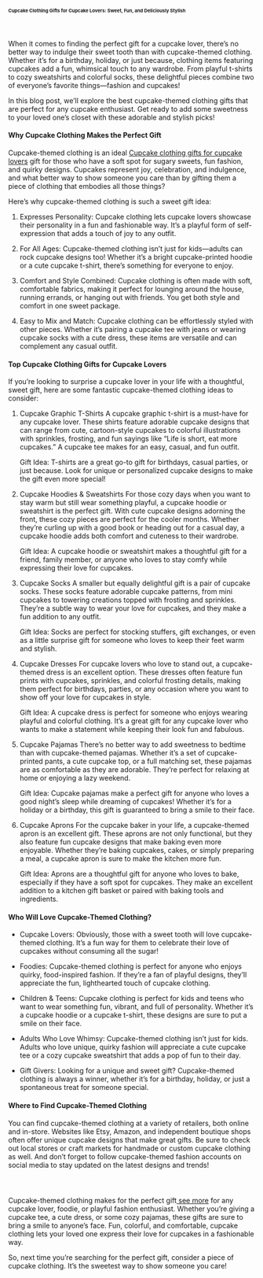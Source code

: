 <p><!-- x-tinymce/html --></p>
<article class="w-full scroll-mb-[var(--thread-trailing-height,150px)] text-token-text-primary focus-visible:outline-2 focus-visible:outline-offset-[-4px]" dir="auto" data-testid="conversation-turn-9" data-scroll-anchor="true">
<div dir="auto" data-message-author-role="assistant" data-message-id="bc5513c9-90a6-45bd-b5b4-0db0c6d74ee9" data-message-model-slug="gpt-4o-mini">
<article class="w-full scroll-mb-[var(--thread-trailing-height,150px)] text-token-text-primary focus-visible:outline-2 focus-visible:outline-offset-[-4px]" dir="auto" data-testid="conversation-turn-11" data-scroll-anchor="true">
<div dir="auto" data-message-author-role="assistant" data-message-id="e2cd21d9-f643-4959-88a9-55e51493f3f2" data-message-model-slug="gpt-4o-mini">
<article class="w-full scroll-mb-[var(--thread-trailing-height,150px)] text-token-text-primary focus-visible:outline-2 focus-visible:outline-offset-[-4px]" dir="auto" data-testid="conversation-turn-15" data-scroll-anchor="true">
<div dir="auto" data-message-author-role="assistant" data-message-id="770c3f27-f611-4e0a-9342-b0c8c0f5dac7" data-message-model-slug="gpt-4o-mini">
<article class="w-full scroll-mb-[var(--thread-trailing-height,150px)] text-token-text-primary focus-visible:outline-2 focus-visible:outline-offset-[-4px]" dir="auto" data-testid="conversation-turn-17" data-scroll-anchor="true">
<div dir="auto" data-message-author-role="assistant" data-message-id="6d73e02d-f130-4156-a046-df8ad55fff0f" data-message-model-slug="gpt-4o-mini">
<article class="w-full scroll-mb-[var(--thread-trailing-height,150px)] text-token-text-primary focus-visible:outline-2 focus-visible:outline-offset-[-4px]" dir="auto" data-testid="conversation-turn-19" data-scroll-anchor="true">
<div dir="auto" data-message-author-role="assistant" data-message-id="2e5fc6b1-75f3-47ea-b432-357a0b8ff3dc" data-message-model-slug="gpt-4o-mini">
<article class="w-full scroll-mb-[var(--thread-trailing-height,150px)] text-token-text-primary focus-visible:outline-2 focus-visible:outline-offset-[-4px]" dir="auto" data-testid="conversation-turn-25" data-scroll-anchor="true">
<div dir="auto" data-message-author-role="assistant" data-message-id="849a1285-621a-44e4-a910-223ac61d57cf" data-message-model-slug="gpt-4o-mini">
<article class="w-full scroll-mb-[var(--thread-trailing-height,150px)] text-token-text-primary focus-visible:outline-2 focus-visible:outline-offset-[-4px]" dir="auto" data-testid="conversation-turn-27" data-scroll-anchor="true">
<div dir="auto" data-message-author-role="assistant" data-message-id="0b528465-6a81-4012-8a82-77fa529aa15d" data-message-model-slug="gpt-4o-mini">
<article class="w-full scroll-mb-[var(--thread-trailing-height,150px)] text-token-text-primary focus-visible:outline-2 focus-visible:outline-offset-[-4px]" dir="auto" data-testid="conversation-turn-29" data-scroll-anchor="true">
<div dir="auto" data-message-author-role="assistant" data-message-id="cde4da04-103a-4060-9fe5-6c31aa67ef1a" data-message-model-slug="gpt-4o-mini">
<article class="w-full scroll-mb-[var(--thread-trailing-height,150px)] text-token-text-primary focus-visible:outline-2 focus-visible:outline-offset-[-4px]" dir="auto" data-testid="conversation-turn-33" data-scroll-anchor="true">
<div dir="auto" data-message-author-role="assistant" data-message-id="bf530ca5-453c-4778-a452-9c2fb0726cb7" data-message-model-slug="gpt-4o-mini">
<article class="w-full scroll-mb-[var(--thread-trailing-height,150px)] text-token-text-primary focus-visible:outline-2 focus-visible:outline-offset-[-4px]" dir="auto" data-testid="conversation-turn-37" data-scroll-anchor="true">
<div dir="auto" data-message-author-role="assistant" data-message-id="ca3a40fa-5fdd-4556-9204-8646ca2b8667" data-message-model-slug="gpt-4o-mini">
<article class="w-full scroll-mb-[var(--thread-trailing-height,150px)] text-token-text-primary focus-visible:outline-2 focus-visible:outline-offset-[-4px]" dir="auto" data-testid="conversation-turn-41" data-scroll-anchor="true">
<div dir="auto" data-message-author-role="assistant" data-message-id="2d86cf66-9c66-43b0-99c0-11e03cafa12e" data-message-model-slug="gpt-4o-mini">
<article class="w-full scroll-mb-[var(--thread-trailing-height,150px)] text-token-text-primary focus-visible:outline-2 focus-visible:outline-offset-[-4px]" dir="auto" data-testid="conversation-turn-43" data-scroll-anchor="true">
<div dir="auto" data-message-author-role="assistant" data-message-id="83127832-6f27-40ec-8361-dd4381fba04b" data-message-model-slug="gpt-4o-mini">
<article class="w-full scroll-mb-[var(--thread-trailing-height,150px)] text-token-text-primary focus-visible:outline-2 focus-visible:outline-offset-[-4px]" dir="auto" data-testid="conversation-turn-45" data-scroll-anchor="true">
<div dir="auto" data-message-author-role="assistant" data-message-id="33996749-87ff-4d40-b637-7183029c8791" data-message-model-slug="gpt-4o-mini">
<div>
<article class="w-full scroll-mb-[var(--thread-trailing-height,150px)] text-token-text-primary focus-visible:outline-2 focus-visible:outline-offset-[-4px]" dir="auto" data-testid="conversation-turn-47" data-scroll-anchor="true">
<div>
<div>
<div dir="auto" data-message-author-role="assistant" data-message-id="43936015-6fa8-4a4b-87d8-a23bea2a5ca7" data-message-model-slug="gpt-4o-mini">
<h1>Cupcake Clothing Gifts for Cupcake Lovers: Sweet, Fun, and Deliciously Stylish</h1>
<p>&nbsp;</p>
<p>When it comes to finding the perfect gift for a cupcake lover, there&rsquo;s no better way to indulge their sweet tooth than with cupcake-themed clothing. Whether it&rsquo;s for a birthday, holiday, or just because, clothing items featuring cupcakes add a fun, whimsical touch to any wardrobe. From playful t-shirts to cozy sweatshirts and colorful socks, these delightful pieces combine two of everyone&rsquo;s favorite things&mdash;fashion and cupcakes!</p>
<p>In this blog post, we&rsquo;ll explore the best cupcake-themed clothing gifts that are perfect for any cupcake enthusiast. Get ready to add some sweetness to your loved one&rsquo;s closet with these adorable and stylish picks!</p>
<h4>Why Cupcake Clothing Makes the Perfect Gift</h4>
<p>Cupcake-themed clothing is an ideal <a href="https://cupcakemonsterstore.com/">Cupcake clothing gifts for cupcake lovers</a> gift for those who have a soft spot for sugary sweets, fun fashion, and quirky designs. Cupcakes represent joy, celebration, and indulgence, and what better way to show someone you care than by gifting them a piece of clothing that embodies all those things?</p>
<p>Here&rsquo;s why cupcake-themed clothing is such a sweet gift idea:</p>
<ol>
<li>
<p>Expresses Personality: Cupcake clothing lets cupcake lovers showcase their personality in a fun and fashionable way. It&rsquo;s a playful form of self-expression that adds a touch of joy to any outfit.</p>
</li>
<li>
<p>For All Ages: Cupcake-themed clothing isn&rsquo;t just for kids&mdash;adults can rock cupcake designs too! Whether it&rsquo;s a bright cupcake-printed hoodie or a cute cupcake t-shirt, there&rsquo;s something for everyone to enjoy.</p>
</li>
<li>
<p>Comfort and Style Combined: Cupcake clothing is often made with soft, comfortable fabrics, making it perfect for lounging around the house, running errands, or hanging out with friends. You get both style and comfort in one sweet package.</p>
</li>
<li>
<p>Easy to Mix and Match: Cupcake clothing can be effortlessly styled with other pieces. Whether it&rsquo;s pairing a cupcake tee with jeans or wearing cupcake socks with a cute dress, these items are versatile and can complement any casual outfit.</p>
</li>
</ol>
<h4>Top Cupcake Clothing Gifts for Cupcake Lovers</h4>
<p>If you&rsquo;re looking to surprise a cupcake lover in your life with a thoughtful, sweet gift, here are some fantastic cupcake-themed clothing ideas to consider:</p>
<ol>
<li>
<p>Cupcake Graphic T-Shirts A cupcake graphic t-shirt is a must-have for any cupcake lover. These shirts feature adorable cupcake designs that can range from cute, cartoon-style cupcakes to colorful illustrations with sprinkles, frosting, and fun sayings like &ldquo;Life is short, eat more cupcakes.&rdquo; A cupcake tee makes for an easy, casual, and fun outfit.</p>
<p>Gift Idea: T-shirts are a great go-to gift for birthdays, casual parties, or just because. Look for unique or personalized cupcake designs to make the gift even more special!</p>
</li>
<li>
<p>Cupcake Hoodies &amp; Sweatshirts For those cozy days when you want to stay warm but still wear something playful, a cupcake hoodie or sweatshirt is the perfect gift. With cute cupcake designs adorning the front, these cozy pieces are perfect for the cooler months. Whether they&rsquo;re curling up with a good book or heading out for a casual day, a cupcake hoodie adds both comfort and cuteness to their wardrobe.</p>
<p>Gift Idea: A cupcake hoodie or sweatshirt makes a thoughtful gift for a friend, family member, or anyone who loves to stay comfy while expressing their love for cupcakes.</p>
</li>
<li>
<p>Cupcake Socks A smaller but equally delightful gift is a pair of cupcake socks. These socks feature adorable cupcake patterns, from mini cupcakes to towering creations topped with frosting and sprinkles. They&rsquo;re a subtle way to wear your love for cupcakes, and they make a fun addition to any outfit.</p>
<p>Gift Idea: Socks are perfect for stocking stuffers, gift exchanges, or even as a little surprise gift for someone who loves to keep their feet warm and stylish.</p>
</li>
<li>
<p>Cupcake Dresses For cupcake lovers who love to stand out, a cupcake-themed dress is an excellent option. These dresses often feature fun prints with cupcakes, sprinkles, and colorful frosting details, making them perfect for birthdays, parties, or any occasion where you want to show off your love for cupcakes in style.</p>
<p>Gift Idea: A cupcake dress is perfect for someone who enjoys wearing playful and colorful clothing. It&rsquo;s a great gift for any cupcake lover who wants to make a statement while keeping their look fun and fabulous.</p>
</li>
<li>
<p>Cupcake Pajamas There&rsquo;s no better way to add sweetness to bedtime than with cupcake-themed pajamas. Whether it&rsquo;s a set of cupcake-printed pants, a cute cupcake top, or a full matching set, these pajamas are as comfortable as they are adorable. They&rsquo;re perfect for relaxing at home or enjoying a lazy weekend.</p>
<p>Gift Idea: Cupcake pajamas make a perfect gift for anyone who loves a good night&rsquo;s sleep while dreaming of cupcakes! Whether it&rsquo;s for a holiday or a birthday, this gift is guaranteed to bring a smile to their face.</p>
</li>
<li>
<p>Cupcake Aprons For the cupcake baker in your life, a cupcake-themed apron is an excellent gift. These aprons are not only functional, but they also feature fun cupcake designs that make baking even more enjoyable. Whether they&rsquo;re baking cupcakes, cakes, or simply preparing a meal, a cupcake apron is sure to make the kitchen more fun.</p>
<p>Gift Idea: Aprons are a thoughtful gift for anyone who loves to bake, especially if they have a soft spot for cupcakes. They make an excellent addition to a kitchen gift basket or paired with baking tools and ingredients.</p>
</li>
</ol>
<h4>Who Will Love Cupcake-Themed Clothing?</h4>
<ul>
<li>
<p>Cupcake Lovers: Obviously, those with a sweet tooth will love cupcake-themed clothing. It&rsquo;s a fun way for them to celebrate their love of cupcakes without consuming all the sugar!</p>
</li>
<li>
<p>Foodies: Cupcake-themed clothing is perfect for anyone who enjoys quirky, food-inspired fashion. If they&rsquo;re a fan of playful designs, they&rsquo;ll appreciate the fun, lighthearted touch of cupcake clothing.</p>
</li>
<li>
<p>Children &amp; Teens: Cupcake clothing is perfect for kids and teens who want to wear something fun, vibrant, and full of personality. Whether it&rsquo;s a cupcake hoodie or a cupcake t-shirt, these designs are sure to put a smile on their face.</p>
</li>
<li>
<p>Adults Who Love Whimsy: Cupcake-themed clothing isn&rsquo;t just for kids. Adults who love unique, quirky fashion will appreciate a cute cupcake tee or a cozy cupcake sweatshirt that adds a pop of fun to their day.</p>
</li>
<li>
<p>Gift Givers: Looking for a unique and sweet gift? Cupcake-themed clothing is always a winner, whether it&rsquo;s for a birthday, holiday, or just a spontaneous treat for someone special.</p>
</li>
</ul>
<h4>Where to Find Cupcake-Themed Clothing</h4>
<p>You can find cupcake-themed clothing at a variety of retailers, both online and in-store. Websites like Etsy, Amazon, and independent boutique shops often offer unique cupcake designs that make great gifts. Be sure to check out local stores or craft markets for handmade or custom cupcake clothing as well. And don&rsquo;t forget to follow cupcake-themed fashion accounts on social media to stay updated on the latest designs and trends!</p>
<h4>&nbsp;</h4>
<p>Cupcake-themed clothing makes for the perfect gift<a href="https://theopendiaries.com/note/675fe4daa8d0b208ac688031"> see more</a> for any cupcake lover, foodie, or playful fashion enthusiast. Whether you&rsquo;re giving a cupcake tee, a cute dress, or some cozy pajamas, these gifts are sure to bring a smile to anyone&rsquo;s face. Fun, colorful, and comfortable, cupcake clothing lets your loved one express their love for cupcakes in a fashionable way.</p>
<p>So, next time you&rsquo;re searching for the perfect gift, consider a piece of cupcake clothing. It&rsquo;s the sweetest way to show someone you care!</p>
</div>
</div>
<div>&nbsp;</div>
<div>&nbsp;</div>
</div>
<div>&nbsp;</div>
</article>
</div>
<div>&nbsp;</div>
</div>
</article>
</div>
